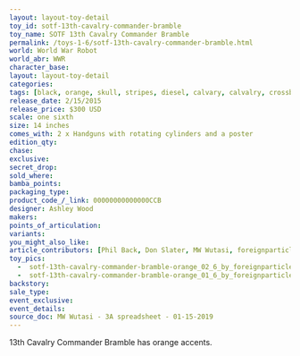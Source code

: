 ```yaml
---
layout: layout-toy-detail 
toy_id: sotf-13th-cavalry-commander-bramble
toy_name: SOTF 13th Cavalry Commander Bramble
permalink: /toys-1-6/sotf-13th-cavalry-commander-bramble.html
world: World War Robot
world_abr: WWR
character_base: 
layout: layout-toy-detail
categories: 
tags: [black, orange, skull, stripes, diesel, calvary, calvalry, crossbones]
release_date: 2/15/2015
release_price: $300 USD
scale: one sixth
size: 14 inches
comes_with: 2 x Handguns with rotating cylinders and a poster
edition_qty: 
chase: 
exclusive: 
secret_drop: 
sold_where: 
bamba_points: 
packaging_type: 
product_code_/_link: 00000000000000CCB
designer: Ashley Wood
makers: 
points_of_articulation: 
variants: 
you_might_also_like: 
article_contributors: [Phil Back, Don Slater, MW Wutasi, foreignparticle]
toy_pics: 
  -  sotf-13th-cavalry-commander-bramble-orange_02_6_by_foreignparticle.jpg
  -  sotf-13th-cavalry-commander-bramble-orange_01_6_by_foreignparticle.jpg
backstory: 
sale_type: 
event_exclusive: 
event_details: 
source_doc: MW Wutasi - 3A spreadsheet - 01-15-2019
---
```

13th Cavalry Commander Bramble has orange accents.